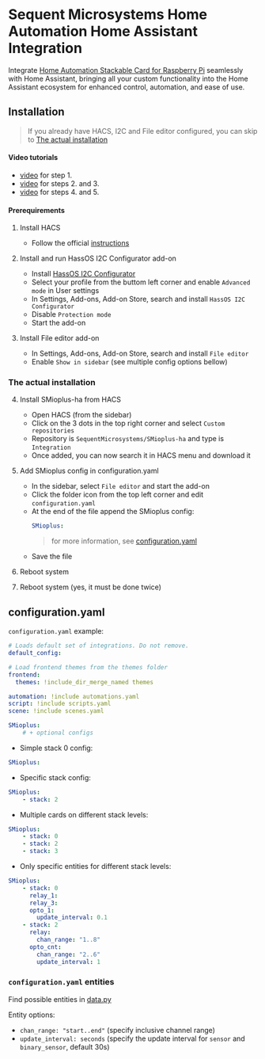 # Sequent Microsystems Home Automation Home Assistant Integration

Integrate [Home Automation Stackable Card for Raspberry Pi](https://sequentmicrosystems.com/products/raspberry-pi-home-automation-card)
seamlessly with Home Assistant, bringing all your custom functionality into the Home Assistant ecosystem for enhanced control, automation, and ease of use.



## Installation

> If you already have HACS, I2C and File editor configured, you can skip to [The actual installation](#the-actual-installation)


#### Video tutorials

- [video]() for step 1.
- [video]() for steps 2. and 3. 
- [video]() for steps 4. and 5.


#### Prerequirements

1. Install HACS
    - Follow the official [instructions](https://www.hacs.xyz/docs/use/download/download/)

2. Install and run HassOS I2C Configurator add-on
    - Install [HassOS I2C Configurator](https://my.home-assistant.io/redirect/supervisor_add_addon_repository/?repository_url=https%3A%2F%2Fgithub.com%2Fadamoutler%2FHassOSConfigurator)
    - Select your profile from the buttom left corner and enable `Advanced mode` in User settings
    - In Settings, Add-ons, Add-on Store, search and install `HassOS I2C Configurator`
    - Disable `Protection mode`
    - Start the add-on

3. Install File editor add-on
    - In Settings, Add-ons, Add-on Store, search and install `File editor`
    - Enable `Show in sidebar`
(see multiple config options bellow)


### The actual installation

4. Install SMioplus-ha from HACS
    - Open HACS (from the sidebar)
    - Click on the 3 dots in the top right corner and select `Custom repositories`
    - Repository is `SequentMicrosystems/SMioplus-ha` and type is `Integration`
    - Once added, you can now search it in HACS menu and download it

5. Add SMioplus config in configuration.yaml
    - In the sidebar, select `File editor` and start the add-on
    - Click the folder icon from the top left corner and edit `configuration.yaml`
    - At the end of the file append the SMioplus config:
        ```yaml
        SMioplus:
        ```
        > for more information, see [configuration.yaml](#configuration.yaml)
    - Save the file

6. Reboot system

7. Reboot system (yes, it must be done twice)



## configuration.yaml

`configuration.yaml` example:
```yaml
# Loads default set of integrations. Do not remove.
default_config:

# Load frontend themes from the themes folder
frontend:
  themes: !include_dir_merge_named themes

automation: !include automations.yaml
script: !include scripts.yaml
scene: !include scenes.yaml

SMioplus:
    # + optional configs
```

- Simple stack 0 config:

```yaml
SMioplus:
```

- Specific stack config:

```yaml
SMioplus:
    - stack: 2
```

- Multiple cards on different stack levels:

```yaml
SMioplus:
    - stack: 0
    - stack: 2
    - stack: 3
```

- Only specific entities for different stack levels:

```yaml
SMioplus:
    - stack: 0
      relay_1:
      relay_3:
      opto_1:
        update_interval: 0.1
    - stack: 2
      relay:
        chan_range: "1..8"
      opto_cnt:
        chan_range: "2..6"
        update_interval: 1
```

### `configuration.yaml` entities

Find possible entities in [data.py](https://github.com/SequentMicrosystems/SMioplus-ha/blob/master/custom_components/SMioplus/data.py)

Entity options:
- `chan_range: "start..end"` (specify inclusive channel range)
- `update_interval: seconds` (specify the update interval for `sensor` and `binary_sensor`, default 30s)
